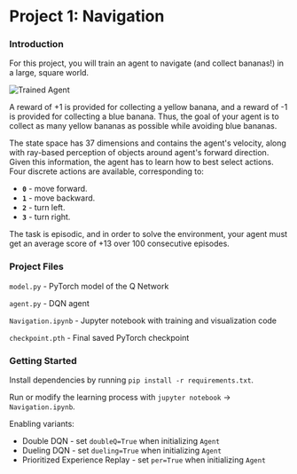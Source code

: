 [//]: # (Image References)

[image1]: https://user-images.githubusercontent.com/10624937/42135619-d90f2f28-7d12-11e8-8823-82b970a54d7e.gif "Trained Agent"

# Project 1: Navigation

### Introduction

For this project, you will train an agent to navigate (and collect bananas!) in a large, square world.  

![Trained Agent][image1]

A reward of +1 is provided for collecting a yellow banana, and a reward of -1 is provided for collecting a blue banana.  Thus, the goal of your agent is to collect as many yellow bananas as possible while avoiding blue bananas.  

The state space has 37 dimensions and contains the agent's velocity, along with ray-based perception of objects around agent's forward direction.  Given this information, the agent has to learn how to best select actions.  Four discrete actions are available, corresponding to:
- **`0`** - move forward.
- **`1`** - move backward.
- **`2`** - turn left.
- **`3`** - turn right.

The task is episodic, and in order to solve the environment, your agent must get an average score of +13 over 100 consecutive episodes.

### Project Files

`model.py` - PyTorch model of the Q Network

`agent.py` - DQN agent

`Navigation.ipynb` - Jupyter notebook with training and visualization code

`checkpoint.pth` - Final saved PyTorch checkpoint

### Getting Started

Install dependencies by running `pip install -r requirements.txt`.

Run or modify the learning process with `jupyter notebook` -> `Navigation.ipynb`.

Enabling variants:
* Double DQN - set `doubleQ=True` when initializing `Agent`
* Dueling DQN - set `dueling=True` when initializing `Agent`
* Prioritized Experience Replay - set `per=True` when initializing `Agent`
